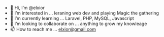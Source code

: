 - 👋 Hi, I’m @elxior
- 👀 I’m interested in ... leraning web dev and playing Magic the gathering
- 🌱 I’m currently learning ... Laravel, PHP, MySQL, Javascript
- 💞️ I’m looking to collaborate on ... anything to grow my knowleage 
- 📫 How to reach me ... elxior@gmail.com

<!---
elxior/elxior is a ✨ special ✨ repository because its `README.md` (this file) appears on your GitHub profile.
You can click the Preview link to take a look at your changes.
--->
